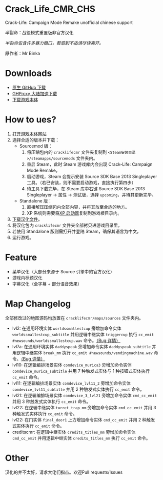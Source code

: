 # Crack_Life_CMR_CHS
Crack-Life: Campaign Mode Remake unofficial chinese support

半裂命：战役模式重置版非官方汉化

*半裂命包含许多暴力粗口，若感到不适请尽快离开。*

原作者：Mr Binka

# Downloads
- [原生 GitHub 下载](https://github.com/SummonHIM/Crack_Life_CMR_CHS/archive/master.zip)
- [GHProxy 大陆加速下载](https://ghproxy.com/https://github.com/SummonHIM/Crack_Life_CMR_CHS/archive/master.zip)
- [下载游戏本体](https://www.moddb.com/mods/crack-life-campaign-mode-remake)

# How to ues?
1. [打开游戏本体网站](https://www.moddb.com/mods/crack-life-campaign-mode-remake)
2. 选择合适的版本并下载：
   - Sourcemod 版：
      1. 将压缩包内的 `cracklifecmr` 文件夹复制到 `<Steam安装目录>/steamapps/sourcemods` 文件夹内。
      2. 重启 Steam，此时 Steam 游戏库内会出现 Crack-Life: Campaign Mode Remake。
      3. 启动游戏，Steam 会提示安装 Source SDK Base 2013 Singleplayer 工具。（若已安装，则不需要启动游戏，直接执行第四步）
      4. 待工具下载完毕，在 Steam 库中右键 Source SDK Base 2013 Singleplayer → 属性 → 测试版，选择 `upcoming`，并待其更新完毕。
   - Standalone 版：
      1. 直接解压压缩包内全部内容，并将其放至合适的地方。
      2. XP 系统则需要将[XP 启动器](https://www.moddb.com/mods/crack-life-campaign-mode-remake/downloads/clcmr-winxp-launcher)复制到游戏根目录内。
3. [下载汉化文件](#downloads)。
4. 将汉化包内 `cracklifecmr` 文件夹全部拷贝进游戏目录里。
5. 若使用 Standalone 版则需打开并登陆 Steam，确保其语言为中文。
6. 运行游戏。

# Feature
- 菜单汉化（大部分来源于 Source 引擎中的官方汉化）
- 游戏内标题汉化
- 字幕汉化（全字幕 + 部分语音效果）

# Map Changelog
全部修改过的地图源码均放置在 `cracklifecmr/maps/sources` 文件夹内。

- lvl2: 在通用环境实体 `worldssmallestcup` 旁增加命令实体 `worldssmallestcup_subtitle` 并用逻辑中继实体 `triggercup` 执行 `cc_emit #newsounds/worldssmallestcup.wav` 命令。[（Bug 详情）](https://developer.valvesoftware.com/wiki/Closed_Captions:zh-cn#.E5.9C.A8.E4.BD.A0.E7.9A.84.E5.9C.B0.E5.9B.BE.E9.87.8C.E6.92.AD.E6.94.BE.E5.B8.A6.E6.9C.89.E5.AD.97.E5.B9.95.E7.9A.84.E9.9F.B3.E9.A2.91)
- lvl7a: 在通用环境实体 `daddyspeak` 旁增加命令实体 `daddyspeak_subtitle` 并用逻辑中继实体 `break_mm` 执行 `cc_emit #newsounds/vendingmachine.wav` 命令。[（Bug 详情）](https://developer.valvesoftware.com/wiki/Closed_Captions:zh-cn#.E5.9C.A8.E4.BD.A0.E7.9A.84.E5.9C.B0.E5.9B.BE.E9.87.8C.E6.92.AD.E6.94.BE.E5.B8.A6.E6.9C.89.E5.AD.97.E5.B9.95.E7.9A.84.E9.9F.B3.E9.A2.91)
- lvl10: 在逻辑编排场景实体 `comdevice_murica3` 旁增加命令实体 `comdevice_murica_subtitle` 并用 7 种触发式实体与 1 种按钮式实体执行 `cc_emit` 命令。
- lvl11: 在逻辑编排场景实体 `comdevice_lvl11_2` 旁增加命令实体 `comdevice_lvl11_subtitle` 并用 2 种触发式实体执行 `cc_emit` 命令。
- lvl21: 在逻辑编排场景实体 `comdevice_3_lvl21` 旁增加命令实体 `cmd_cc_emit` 并用 3 种触发式实体执行 `cc_emit` 命令。
- lvl22: 在逻辑中继实体 `turret_trap_mm` 旁增加命令实体 `cmd_cc_emit` 并用 3 种触发式实体执行 `cc_emit` 命令。
- lvl22: 在门实体 `final_door1` 上方增加命令实体 `cmd_cc_emit` 并用 2 种触发式实体执行 `cc_emit` 命令。
- creditscmr: 在逻辑中继实体 `credits_titles_mm` 旁增加命令实体 `cmd_cc_emit` 并用逻辑中继实体 `credits_titles_mm` 执行 `cc_emit` 命令。

# Other
汉化的并不太好，请求大佬们指点。欢迎Pull requests/Issues
